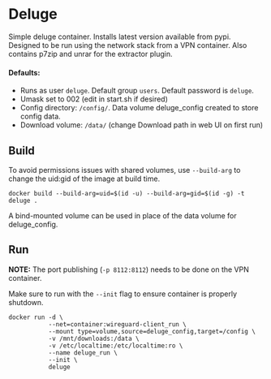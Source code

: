 # Deluge

Simple deluge container. Installs latest version available from pypi. Designed
to be run using the network stack from a VPN container.  Also contains p7zip and
unrar for the extractor plugin.

#### Defaults:

- Runs as user `deluge`. Default group `users`. Default password is `deluge`.
- Umask set to 002 (edit in start.sh if desired)
- Config directory: `/config/`. Data volume deluge_config created to store
  config data.
- Download volume: `/data/` (change Download path in web UI on first run)

## Build

To avoid permissions issues with shared volumes, use `--build-arg` to change the
uid:gid of the image at build time.

    docker build --build-arg=uid=$(id -u) --build-arg=gid=$(id -g) -t deluge .

A bind-mounted volume can be used in place of the data volume for deluge_config.

## Run

<b>NOTE:</b> The port publishing (`-p 8112:8112`) needs to be done on the
VPN container.

Make sure to run with the `--init` flag to ensure container is properly
shutdown.

    docker run -d \
               --net=container:wireguard-client_run \
               --mount type=volume,source=deluge_config,target=/config \
               -v /mnt/downloads:/data \
               -v /etc/localtime:/etc/localtime:ro \
               --name deluge_run \
               --init \
               deluge
